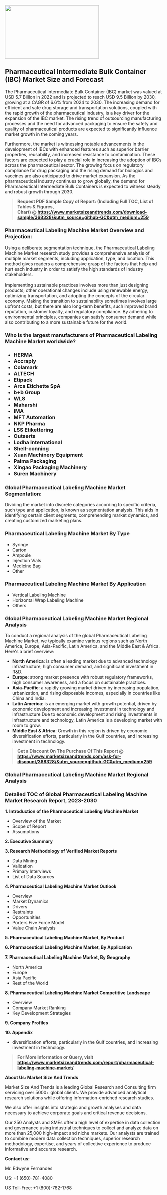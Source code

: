 <p><img class="alignnone size-medium wp-image-20088" src="https://ffe5etoiles.com/wp-content/uploads/2024/12/MST1-300x171.png" alt="" width="300" height="171" /></p><h2>Pharmaceutical Intermediate Bulk Container (IBC) Market Size and Forecast</h2><p>The Pharmaceutical Intermediate Bulk Container (IBC) market was valued at USD 5.7 Billion in 2022 and is projected to reach USD 9.5 Billion by 2030, growing at a CAGR of 6.6% from 2024 to 2030. The increasing demand for efficient and safe drug storage and transportation solutions, coupled with the rapid growth of the pharmaceutical industry, is a key driver for the expansion of the IBC market. The rising trend of outsourcing manufacturing processes and the need for advanced packaging to ensure the safety and quality of pharmaceutical products are expected to significantly influence market growth in the coming years.</p><p>Furthermore, the market is witnessing notable advancements in the development of IBCs with enhanced features such as superior barrier properties, reusability, and increased resistance to contamination. These factors are expected to play a crucial role in increasing the adoption of IBCs across the pharmaceutical sector. The growing focus on regulatory compliance for drug packaging and the rising demand for biologics and vaccines are also anticipated to drive market expansion. As the pharmaceutical industry continues to grow globally, the demand for Pharmaceutical Intermediate Bulk Containers is expected to witness steady and robust growth through 2030.</p></p><blockquote id="" class=""><strong>Request PDF Sample Copy of Report: (Including Full TOC, List of Tables &amp; Figures, Chart)&nbsp;@&nbsp;<strong><a href="https://www.marketsizeandtrends.com/download-sample/368328/&utm_source=github-GC&utm_medium=259" target="_blank">https://www.marketsizeandtrends.com/download-sample/368328/&utm_source=github-GC&utm_medium=259</a></strong></strong></blockquote><h3 id="" class="">Pharmaceutical Labeling Machine Market&nbsp;Overview and Projection:</h3><p id="" class="">Using a deliberate segmentation technique, the Pharmaceutical Labeling Machine Market research study provides a comprehensive analysis of multiple market segments, including application, type, and location. This method gives readers a comprehensive grasp of the factors that help and hurt each industry in order to satisfy the high standards of industry stakeholders. <br /> <br />Implementing sustainable practices involves more than just designing products; other operational changes include using renewable energy, optimizing transportation, and adopting the concepts of the circular economy. Making the transition to sustainability sometimes involves large upfront costs, but there are also long-term benefits, such improved brand reputation, customer loyalty, and regulatory compliance. By adhering to environmental principles, companies can satisfy consumer demand while also contributing to a more sustainable future for the world.</p><h3 id="" class="">Who is the largest manufacturers of&nbsp;Pharmaceutical Labeling Machine Market worldwide?</h3><h3 class=""><p><ul><li>HERMA </li><li> Accraply </li><li> Colamark </li><li> ALTECH </li><li> Etipack </li><li> Arca Etichette SpA </li><li> b+b Group </li><li> WLS </li><li> Maharshi </li><li> IMA </li><li> MFT Automation </li><li> NKP Pharma </li><li> LSS Etikettering </li><li> Outserts </li><li> Lodha International </li><li> Shell-conning </li><li> Xuan Machinery Equipment </li><li> Paima Packaging </li><li> Xingao Packaging Machinery </li><li> Suren Machinery</li></ul></p></h3><h3 id="" class="">Global&nbsp;Pharmaceutical Labeling Machine Market Segmentation:</h3><p id="" class="">Dividing the market into discrete categories according to specific criteria, such type and application, is known as segmentation analysis. This aids in identifying certain client segments, comprehending market dynamics, and creating customized marketing plans.</p><h3 id="" class="">Pharmaceutical Labeling Machine Market&nbsp;By Type</h3><p><p><ul><li>Syringe</li><li> Carton</li><li> Ampoule</li><li> Injection Vials</li><li> Medicine Bag</li><li> Other</p></li></ul></p></p><h3 id="" class="">Pharmaceutical Labeling Machine Market&nbsp;By Application</h3><p class=""><p><ul><li>Vertical Labeling Machine</li><li> Horizontal Wrap Labeling Machine</li><li> Others</li></ul></p></p><h3 id="" class="">Global Pharmaceutical Labeling Machine Market Regional Analysis</h3><p id="" class="">To conduct a regional analysis of the global Pharmaceutical Labeling Machine Market, we typically examine various regions such as North America, Europe, Asia-Pacific, Latin America, and the Middle East &amp; Africa. Here's a brief overview:</p><ul><li><strong>North America</strong>: is often a leading market due to advanced technology infrastructure, high consumer demand, and significant investment in R&amp;D.</li><li><strong>Europe</strong>: strong market presence with robust regulatory frameworks, high consumer awareness, and a focus on sustainable practices.</li><li><strong>Asia-Pacific</strong>: a rapidly growing market driven by increasing population, urbanization, and rising disposable incomes, especially in countries like China and India.</li><li><strong>Latin America</strong>: is an emerging market with growth potential, driven by economic development and increasing investment in technology and infrastructure.Due to economic development and rising investments in infrastructure and technology, Latin America is a developing market with room to grow.</li><li><strong>Middle East &amp; Africa</strong>: Growth in this region is driven by economic diversification efforts, particularly in the Gulf countries, and increasing investment in technology.</li></ul><blockquote id="" class=""><strong>Get a Discount On The Purchase Of This Report @ <strong><a href="https://www.marketsizeandtrends.com/ask-for-discount/368328/&utm_source=github-GC&utm_medium=259" target="_blank">https://www.marketsizeandtrends.com/ask-for-discount/368328/&utm_source=github-GC&utm_medium=259</a></strong></strong></blockquote><h3 id="" class="">Global Pharmaceutical Labeling Machine Market Regional Analysis</h3><h3 id="" class="">Detailed TOC of Global Pharmaceutical Labeling Machine Market Research Report, 2023-2030</h3><p id="" class=""><strong>1. Introduction of the Pharmaceutical Labeling Machine Market</strong></p><ul><li>Overview of the Market</li><li>Scope of Report</li><li>Assumptions</li></ul><p id="" class=""><strong>2. Executive Summary</strong></p><p id="" class=""><strong>3. Research Methodology of Verified Market Reports</strong></p><ul><li>Data Mining</li><li>Validation</li><li>Primary Interviews</li><li>List of Data Sources</li></ul><p id="" class=""><strong>4. Pharmaceutical Labeling Machine Market Outlook</strong></p><ul><li>Overview</li><li>Market Dynamics</li><li>Drivers</li><li>Restraints</li><li>Opportunities</li><li>Porters Five Force Model</li><li>Value Chain Analysis</li></ul><p id="" class=""><strong>5. Pharmaceutical Labeling Machine Market, By Product</strong></p><p id="" class=""><strong>6. Pharmaceutical Labeling Machine Market, By Application</strong></p><p id="" class=""><strong>7. Pharmaceutical Labeling Machine Market, By Geography</strong></p><ul><li>North America</li><li>Europe</li><li>Asia Pacific</li><li>Rest of the World</li></ul><p id="" class=""><strong>8. Pharmaceutical Labeling Machine Market Competitive Landscape</strong></p><ul><li>Overview</li><li>Company Market Ranking</li><li>Key Development Strategies</li></ul><p id="" class=""><strong>9. Company Profiles</strong></p><p id="" class=""><strong>10. Appendix</strong></p><ul><li>diversification efforts, particularly in the Gulf countries, and increasing investment in technology.</li></ul><blockquote id="" class=""><strong>For More Information or Query, visit <strong><strong><a href="https://www.marketsizeandtrends.com/report/pharmaceutical-labeling-machine-market/" target="_blank">https://www.marketsizeandtrends.com/report/pharmaceutical-labeling-machine-market/</a></strong></strong></strong></blockquote><p id="" class=""><strong>About Us: Market Size And Trends</strong></p><p id="" class="">Market Size And Trends is a leading Global Research and Consulting firm servicing over 5000+ global clients. We provide advanced analytical research solutions while offering information-enriched research studies.</p><p id="" class="">We also offer insights into strategic and growth analyses and data necessary to achieve corporate goals and critical revenue decisions.</p><p id="" class="">Our 250 Analysts and SMEs offer a high level of expertise in data collection and governance using industrial techniques to collect and analyze data on more than 25,000 high-impact and niche markets. Our analysts are trained to combine modern data collection techniques, superior research methodology, expertise, and years of collective experience to produce informative and accurate research.</p><p id="" class=""><strong>Contact us:</strong></p><p id="" class="">Mr. Edwyne Fernandes</p><p id="" class="">US: +1 (650)-781-4080</p><p id="" class="">US Toll-Free: +1 (800)-782-1768</p>
